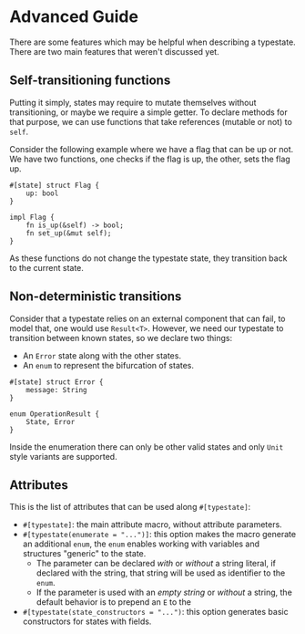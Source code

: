 # Advanced Guide

There are some features which may be helpful when describing a typestate.
There are two main features that weren't discussed yet.

## Self-transitioning functions
Putting it simply, states may require to mutate themselves without transitioning, or maybe we require a simple getter.
To declare methods for that purpose, we can use functions that take references (mutable or not) to `self`.

Consider the following example where we have a flag that can be up or not.
We have two functions, one checks if the flag is up, the other, sets the flag up.

```rust,noplaypen
#[state] struct Flag {
    up: bool
}

impl Flag {
    fn is_up(&self) -> bool;
    fn set_up(&mut self);
}
```

As these functions do not change the typestate state,
they transition back to the current state.

## Non-deterministic transitions
Consider that a typestate relies on an external component that can fail, to model that, one would use `Result<T>`.
However, we need our typestate to transition between known states, so we declare two things:
- An `Error` state along with the other states.
- An `enum` to represent the bifurcation of states.

```rust,noplaypen
#[state] struct Error {
    message: String
}

enum OperationResult {
    State, Error
}
```

Inside the enumeration there can only be other valid states and only `Unit` style variants are supported.

## Attributes

This is the list of attributes that can be used along `#[typestate]`:
- `#[typestate]`: the main attribute macro, without attribute parameters.
- `#[typestate(enumerate = "...")]`: this option makes the macro generate an additional `enum`,
  the `enum` enables working with variables and structures "generic" to the state.
  - The parameter can be declared *with* or *without* a string literal, if declared with the string,
    that string will be used as identifier to the `enum`.
  - If the parameter is used with an *empty string* or *without* a string, the default behavior is to prepend an `E` to the
- `#[typestate(state_constructors = "...")`: this option generates basic constructors for states with fields.
